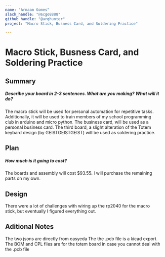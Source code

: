 ```yaml
---
name: "Armaan Gomes"
slack_handle: "@acgo8888"
github_handle: "@arghunter"
project: "Macro Stick, Busness Card, and Soldering Practice"

---
```


# Macro Stick, Busness Card, and Soldering Practice
## Summary
##### Describe your board in 2-3 sentences. What are you making? What will it do?
The macro stick will be used for personal automation for repetitive tasks. Additionally, it will be used to train members of my school programming club in arduino and micro python.
The business card, will be used as a personal business card.
The third board, a slight alteration of the Totem keybard design (by GEISTGEISTGEIST) will be used as soldering practice.

## Plan
##### How much is it going to cost?
The boards and assembly will cost $93.55. I will purchase the remaining parts on my own.
## Design
There were a lot of challenges with wiring up the rp2040 for the macro stick, but eventually I figured everything out.
## Aditional Notes
The two jsons are directly from easyeda
The the .pcb file is a kicad export. The BOM and CPL files are for the totem board in case you cannot deal with the .pcb file
